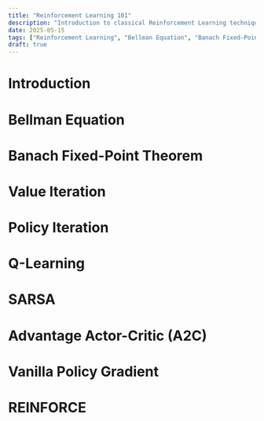 ```yaml
---
title: "Reinforcement Learning 101"
description: "Introduction to classical Reinforcement Learning techniques."
date: 2025-05-15
tags: ["Reinforcement Learning", "Bellman Equation", "Banach Fixed-Point Theorem", "Value Iteration", "Policy Iteration", "Q-Learning", "SARSA", "Vanilla Policy Gradient", "A2C", "REINFORCE"]
draft: true
---
```


# Introduction


# Bellman Equation


# Banach Fixed-Point Theorem


# Value Iteration


# Policy Iteration


# Q-Learning


# SARSA


# Advantage Actor-Critic (A2C)


# Vanilla Policy Gradient


# REINFORCE